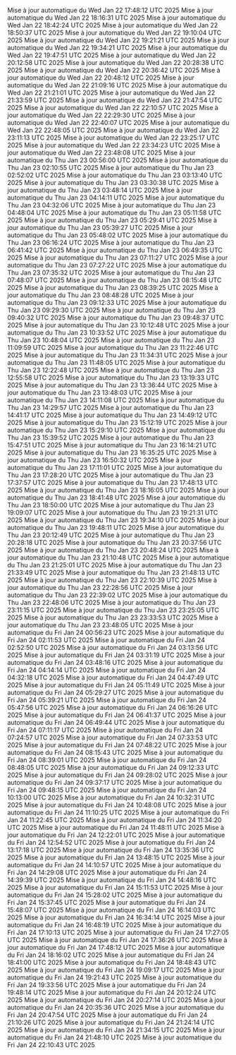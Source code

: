 Mise à jour automatique du Wed Jan 22 17:48:12 UTC 2025
Mise à jour automatique du Wed Jan 22 18:16:31 UTC 2025
Mise à jour automatique du Wed Jan 22 18:42:24 UTC 2025
Mise à jour automatique du Wed Jan 22 18:50:37 UTC 2025
Mise à jour automatique du Wed Jan 22 19:10:04 UTC 2025
Mise à jour automatique du Wed Jan 22 19:21:21 UTC 2025
Mise à jour automatique du Wed Jan 22 19:34:21 UTC 2025
Mise à jour automatique du Wed Jan 22 19:47:51 UTC 2025
Mise à jour automatique du Wed Jan 22 20:12:58 UTC 2025
Mise à jour automatique du Wed Jan 22 20:28:38 UTC 2025
Mise à jour automatique du Wed Jan 22 20:36:42 UTC 2025
Mise à jour automatique du Wed Jan 22 20:48:12 UTC 2025
Mise à jour automatique du Wed Jan 22 21:09:16 UTC 2025
Mise à jour automatique du Wed Jan 22 21:21:01 UTC 2025
Mise à jour automatique du Wed Jan 22 21:33:59 UTC 2025
Mise à jour automatique du Wed Jan 22 21:47:54 UTC 2025
Mise à jour automatique du Wed Jan 22 22:10:57 UTC 2025
Mise à jour automatique du Wed Jan 22 22:29:30 UTC 2025
Mise à jour automatique du Wed Jan 22 22:40:07 UTC 2025
Mise à jour automatique du Wed Jan 22 22:48:05 UTC 2025
Mise à jour automatique du Wed Jan 22 23:11:13 UTC 2025
Mise à jour automatique du Wed Jan 22 23:25:17 UTC 2025
Mise à jour automatique du Wed Jan 22 23:34:23 UTC 2025
Mise à jour automatique du Wed Jan 22 23:48:08 UTC 2025
Mise à jour automatique du Thu Jan 23 00:56:00 UTC 2025
Mise à jour automatique du Thu Jan 23 02:10:55 UTC 2025
Mise à jour automatique du Thu Jan 23 02:52:02 UTC 2025
Mise à jour automatique du Thu Jan 23 03:13:40 UTC 2025
Mise à jour automatique du Thu Jan 23 03:30:38 UTC 2025
Mise à jour automatique du Thu Jan 23 03:48:14 UTC 2025
Mise à jour automatique du Thu Jan 23 04:14:11 UTC 2025
Mise à jour automatique du Thu Jan 23 04:32:06 UTC 2025
Mise à jour automatique du Thu Jan 23 04:48:04 UTC 2025
Mise à jour automatique du Thu Jan 23 05:11:58 UTC 2025
Mise à jour automatique du Thu Jan 23 05:29:41 UTC 2025
Mise à jour automatique du Thu Jan 23 05:39:27 UTC 2025
Mise à jour automatique du Thu Jan 23 05:48:02 UTC 2025
Mise à jour automatique du Thu Jan 23 06:16:24 UTC 2025
Mise à jour automatique du Thu Jan 23 06:41:42 UTC 2025
Mise à jour automatique du Thu Jan 23 06:49:35 UTC 2025
Mise à jour automatique du Thu Jan 23 07:11:27 UTC 2025
Mise à jour automatique du Thu Jan 23 07:27:22 UTC 2025
Mise à jour automatique du Thu Jan 23 07:35:32 UTC 2025
Mise à jour automatique du Thu Jan 23 07:48:07 UTC 2025
Mise à jour automatique du Thu Jan 23 08:15:48 UTC 2025
Mise à jour automatique du Thu Jan 23 08:39:25 UTC 2025
Mise à jour automatique du Thu Jan 23 08:48:28 UTC 2025
Mise à jour automatique du Thu Jan 23 09:12:33 UTC 2025
Mise à jour automatique du Thu Jan 23 09:29:30 UTC 2025
Mise à jour automatique du Thu Jan 23 09:40:32 UTC 2025
Mise à jour automatique du Thu Jan 23 09:48:37 UTC 2025
Mise à jour automatique du Thu Jan 23 10:12:48 UTC 2025
Mise à jour automatique du Thu Jan 23 10:33:52 UTC 2025
Mise à jour automatique du Thu Jan 23 10:48:04 UTC 2025
Mise à jour automatique du Thu Jan 23 11:09:59 UTC 2025
Mise à jour automatique du Thu Jan 23 11:22:46 UTC 2025
Mise à jour automatique du Thu Jan 23 11:34:31 UTC 2025
Mise à jour automatique du Thu Jan 23 11:48:05 UTC 2025
Mise à jour automatique du Thu Jan 23 12:22:48 UTC 2025
Mise à jour automatique du Thu Jan 23 12:55:58 UTC 2025
Mise à jour automatique du Thu Jan 23 13:19:33 UTC 2025
Mise à jour automatique du Thu Jan 23 13:36:44 UTC 2025
Mise à jour automatique du Thu Jan 23 13:48:03 UTC 2025
Mise à jour automatique du Thu Jan 23 14:11:08 UTC 2025
Mise à jour automatique du Thu Jan 23 14:29:57 UTC 2025
Mise à jour automatique du Thu Jan 23 14:41:17 UTC 2025
Mise à jour automatique du Thu Jan 23 14:49:12 UTC 2025
Mise à jour automatique du Thu Jan 23 15:12:19 UTC 2025
Mise à jour automatique du Thu Jan 23 15:29:10 UTC 2025
Mise à jour automatique du Thu Jan 23 15:39:52 UTC 2025
Mise à jour automatique du Thu Jan 23 15:47:51 UTC 2025
Mise à jour automatique du Thu Jan 23 16:14:21 UTC 2025
Mise à jour automatique du Thu Jan 23 16:35:25 UTC 2025
Mise à jour automatique du Thu Jan 23 16:50:32 UTC 2025
Mise à jour automatique du Thu Jan 23 17:11:01 UTC 2025
Mise à jour automatique du Thu Jan 23 17:28:20 UTC 2025
Mise à jour automatique du Thu Jan 23 17:37:57 UTC 2025
Mise à jour automatique du Thu Jan 23 17:48:13 UTC 2025
Mise à jour automatique du Thu Jan 23 18:16:05 UTC 2025
Mise à jour automatique du Thu Jan 23 18:41:48 UTC 2025
Mise à jour automatique du Thu Jan 23 18:50:00 UTC 2025
Mise à jour automatique du Thu Jan 23 19:09:07 UTC 2025
Mise à jour automatique du Thu Jan 23 19:21:31 UTC 2025
Mise à jour automatique du Thu Jan 23 19:34:10 UTC 2025
Mise à jour automatique du Thu Jan 23 19:48:11 UTC 2025
Mise à jour automatique du Thu Jan 23 20:12:49 UTC 2025
Mise à jour automatique du Thu Jan 23 20:28:18 UTC 2025
Mise à jour automatique du Thu Jan 23 20:37:56 UTC 2025
Mise à jour automatique du Thu Jan 23 20:48:24 UTC 2025
Mise à jour automatique du Thu Jan 23 21:10:48 UTC 2025
Mise à jour automatique du Thu Jan 23 21:25:01 UTC 2025
Mise à jour automatique du Thu Jan 23 21:33:49 UTC 2025
Mise à jour automatique du Thu Jan 23 21:48:13 UTC 2025
Mise à jour automatique du Thu Jan 23 22:10:39 UTC 2025
Mise à jour automatique du Thu Jan 23 22:28:56 UTC 2025
Mise à jour automatique du Thu Jan 23 22:39:02 UTC 2025
Mise à jour automatique du Thu Jan 23 22:48:06 UTC 2025
Mise à jour automatique du Thu Jan 23 23:11:15 UTC 2025
Mise à jour automatique du Thu Jan 23 23:25:05 UTC 2025
Mise à jour automatique du Thu Jan 23 23:33:53 UTC 2025
Mise à jour automatique du Thu Jan 23 23:48:05 UTC 2025
Mise à jour automatique du Fri Jan 24 00:56:23 UTC 2025
Mise à jour automatique du Fri Jan 24 02:11:53 UTC 2025
Mise à jour automatique du Fri Jan 24 02:52:50 UTC 2025
Mise à jour automatique du Fri Jan 24 03:13:56 UTC 2025
Mise à jour automatique du Fri Jan 24 03:31:19 UTC 2025
Mise à jour automatique du Fri Jan 24 03:48:16 UTC 2025
Mise à jour automatique du Fri Jan 24 04:14:14 UTC 2025
Mise à jour automatique du Fri Jan 24 04:32:18 UTC 2025
Mise à jour automatique du Fri Jan 24 04:47:49 UTC 2025
Mise à jour automatique du Fri Jan 24 05:11:49 UTC 2025
Mise à jour automatique du Fri Jan 24 05:29:27 UTC 2025
Mise à jour automatique du Fri Jan 24 05:39:21 UTC 2025
Mise à jour automatique du Fri Jan 24 05:47:56 UTC 2025
Mise à jour automatique du Fri Jan 24 06:16:26 UTC 2025
Mise à jour automatique du Fri Jan 24 06:41:37 UTC 2025
Mise à jour automatique du Fri Jan 24 06:49:44 UTC 2025
Mise à jour automatique du Fri Jan 24 07:11:17 UTC 2025
Mise à jour automatique du Fri Jan 24 07:24:57 UTC 2025
Mise à jour automatique du Fri Jan 24 07:33:53 UTC 2025
Mise à jour automatique du Fri Jan 24 07:48:22 UTC 2025
Mise à jour automatique du Fri Jan 24 08:15:43 UTC 2025
Mise à jour automatique du Fri Jan 24 08:39:01 UTC 2025
Mise à jour automatique du Fri Jan 24 08:48:05 UTC 2025
Mise à jour automatique du Fri Jan 24 09:12:33 UTC 2025
Mise à jour automatique du Fri Jan 24 09:28:02 UTC 2025
Mise à jour automatique du Fri Jan 24 09:37:17 UTC 2025
Mise à jour automatique du Fri Jan 24 09:48:15 UTC 2025
Mise à jour automatique du Fri Jan 24 10:13:00 UTC 2025
Mise à jour automatique du Fri Jan 24 10:32:31 UTC 2025
Mise à jour automatique du Fri Jan 24 10:48:08 UTC 2025
Mise à jour automatique du Fri Jan 24 11:10:25 UTC 2025
Mise à jour automatique du Fri Jan 24 11:22:45 UTC 2025
Mise à jour automatique du Fri Jan 24 11:34:20 UTC 2025
Mise à jour automatique du Fri Jan 24 11:48:11 UTC 2025
Mise à jour automatique du Fri Jan 24 12:22:01 UTC 2025
Mise à jour automatique du Fri Jan 24 12:54:52 UTC 2025
Mise à jour automatique du Fri Jan 24 13:17:18 UTC 2025
Mise à jour automatique du Fri Jan 24 13:35:36 UTC 2025
Mise à jour automatique du Fri Jan 24 13:48:15 UTC 2025
Mise à jour automatique du Fri Jan 24 14:10:57 UTC 2025
Mise à jour automatique du Fri Jan 24 14:29:08 UTC 2025
Mise à jour automatique du Fri Jan 24 14:39:39 UTC 2025
Mise à jour automatique du Fri Jan 24 14:48:16 UTC 2025
Mise à jour automatique du Fri Jan 24 15:11:53 UTC 2025
Mise à jour automatique du Fri Jan 24 15:28:02 UTC 2025
Mise à jour automatique du Fri Jan 24 15:37:45 UTC 2025
Mise à jour automatique du Fri Jan 24 15:48:07 UTC 2025
Mise à jour automatique du Fri Jan 24 16:14:03 UTC 2025
Mise à jour automatique du Fri Jan 24 16:34:14 UTC 2025
Mise à jour automatique du Fri Jan 24 16:48:19 UTC 2025
Mise à jour automatique du Fri Jan 24 17:10:13 UTC 2025
Mise à jour automatique du Fri Jan 24 17:27:05 UTC 2025
Mise à jour automatique du Fri Jan 24 17:36:26 UTC 2025
Mise à jour automatique du Fri Jan 24 17:48:12 UTC 2025
Mise à jour automatique du Fri Jan 24 18:16:02 UTC 2025
Mise à jour automatique du Fri Jan 24 18:41:00 UTC 2025
Mise à jour automatique du Fri Jan 24 18:48:43 UTC 2025
Mise à jour automatique du Fri Jan 24 19:09:17 UTC 2025
Mise à jour automatique du Fri Jan 24 19:21:43 UTC 2025
Mise à jour automatique du Fri Jan 24 19:33:56 UTC 2025
Mise à jour automatique du Fri Jan 24 19:48:14 UTC 2025
Mise à jour automatique du Fri Jan 24 20:12:24 UTC 2025
Mise à jour automatique du Fri Jan 24 20:27:14 UTC 2025
Mise à jour automatique du Fri Jan 24 20:35:36 UTC 2025
Mise à jour automatique du Fri Jan 24 20:47:54 UTC 2025
Mise à jour automatique du Fri Jan 24 21:10:26 UTC 2025
Mise à jour automatique du Fri Jan 24 21:24:14 UTC 2025
Mise à jour automatique du Fri Jan 24 21:34:15 UTC 2025
Mise à jour automatique du Fri Jan 24 21:48:10 UTC 2025
Mise à jour automatique du Fri Jan 24 22:10:43 UTC 2025
